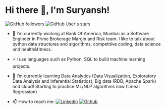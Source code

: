<!-- ### Hi there 👋, I'm Suryansh!

<!--
**Suryan5h/Suryan5h** is a ✨ _special_ ✨ repository because its `README.md` (this file) appears on your GitHub profile.

Here are some ideas to get you started:

- 🔭 I’m currently working on ...
- 🌱 I’m currently learning ...
- 👯 I’m looking to collaborate on ...
- 🤔 I’m looking for help with ...
- 💬 Ask me about ...
- 📫 How to reach me: ...
- 😄 Pronouns: ...
- ⚡ Fun fact: ...
-->

# Hi there 👋, I'm Suryansh!
![GitHub followers](https://img.shields.io/github/followers/Suryan5h?style=for-the-badge&logo=appveyor)
![GitHub User's stars](https://img.shields.io/github/stars/Suryan5h?affiliations=OWNER&style=for-the-badge&logo=appveyor)

- 🔭 I’m currently working at Bank Of America, Mumbai as a Software Engineer in Prime Brokerage Margin and Risk team. I like to talk about python data structures and algorithms, competitive coding, data science and health&fitness.

- ⚡ I use languages such as Python, SQL to build machine learning projects.

- 🌱 I’m currently learning Data Analytics (Data Visualization, Exploratory Data Analysis and Inferential Statistics), Big data (RDD, Apache Spark) and cloud!
Starting to practice ML/NLP algorithms now (Linear Regression)

- 📫 How to reach me:   [![Linkedin](https://imgur.com/PXyIkWx.png)](https://www.linkedin.com/in/suryanshbhardwaj46/) [![Github](https://imgur.com/evWgFgB.png)](https://github.com/Suryan5h)
